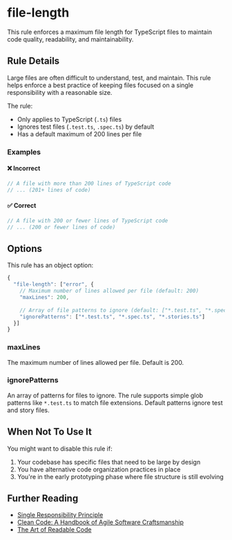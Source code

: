 # file-length

This rule enforces a maximum file length for TypeScript files to maintain code quality, readability, and maintainability.

## Rule Details

Large files are often difficult to understand, test, and maintain. This rule helps enforce a best practice of keeping files focused on a single responsibility with a reasonable size.

The rule:
- Only applies to TypeScript (`.ts`) files
- Ignores test files (`.test.ts`, `.spec.ts`) by default
- Has a default maximum of 200 lines per file

### Examples

#### ❌ Incorrect

```ts
// A file with more than 200 lines of TypeScript code
// ... (201+ lines of code)
```

#### ✅ Correct

```ts
// A file with 200 or fewer lines of TypeScript code
// ... (200 or fewer lines of code)
```

## Options

This rule has an object option:

```js
{
  "file-length": ["error", {
    // Maximum number of lines allowed per file (default: 200)
    "maxLines": 200,
    
    // Array of file patterns to ignore (default: ["*.test.ts", "*.spec.ts", "*.stories.ts"])
    "ignorePatterns": ["*.test.ts", "*.spec.ts", "*.stories.ts"]
  }]
}
```

### maxLines

The maximum number of lines allowed per file. Default is 200.

### ignorePatterns

An array of patterns for files to ignore. The rule supports simple glob patterns like `*.test.ts` to match file extensions. Default patterns ignore test and story files.

## When Not To Use It

You might want to disable this rule if:

1. Your codebase has specific files that need to be large by design
2. You have alternative code organization practices in place
3. You're in the early prototyping phase where file structure is still evolving

## Further Reading

- [Single Responsibility Principle](https://en.wikipedia.org/wiki/Single-responsibility_principle)
- [Clean Code: A Handbook of Agile Software Craftsmanship](https://www.amazon.com/Clean-Code-Handbook-Software-Craftsmanship/dp/0132350882)
- [The Art of Readable Code](https://www.oreilly.com/library/view/the-art-of/9781449318482/) 